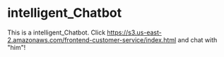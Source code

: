 # intelligent_Chatbot
This is a intelligent_Chatbot. Click https://s3.us-east-2.amazonaws.com/frontend-customer-service/index.html and chat with "him"!
